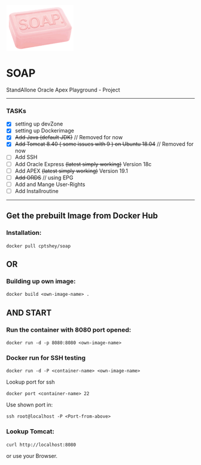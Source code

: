 ![alt text](https://github.com/CptShey/soap/blob/master/soap_logo.png "S.O.A.P")
# SOAP
StandAllone Oracle Apex Playground - Project


---

### TASKs ###
- [x] setting up devZone
- [x] setting up Dockerimage
- [x] ~~Add Java (default JDK)~~ // Removed for now
- [X] ~~Add Tomcat 8.40 ( some issues with 9 )  on Ubuntu 18.04~~ // Removed for now
- [ ] Add SSH
- [ ] Add Oracle Express ~~(latest simply working)~~ Version 18c
- [ ] Add APEX ~~(latest simply working)~~ Version 19.1
- [ ] ~~Add ORDS~~ // using EPG 
- [ ] Add and Mange User-Rights
- [ ] Add Installroutine

---
## Get the prebuilt Image from Docker Hub ##
### Installation: ###
```
docker pull cptshey/soap
```
## OR ##

### Building up own image: ###
```
docker build <own-image-name> .
```
## AND START ##

### Run the container with 8080 port opened: ###
```
docker run -d -p 8080:8080 <own-image-name>
```

### Docker run for SSH testing ###
```
docker run -d -P <container-name> <own-image-name>

```
Lookup port for ssh

```
docker port <container-name> 22

```
Use shown port in:

```
ssh root@localhost -P <Port-from-above>

```

### Lookup Tomcat: ###
```
curl http://localhost:8080
```
or use your Browser.
